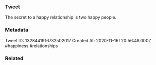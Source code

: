 ### Tweet
The secret to a happy relationship is two happy people.

### Metadata
Tweet ID: 1328441916732502017
Created At: 2020-11-16T20:56:48.000Z
#happiness 
#relationships 

### Related

